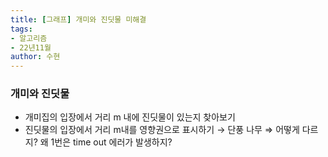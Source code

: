 ```yaml
---
title: [그래프] 개미와 진딧물 미해결
tags:
- 알고리즘
- 22년11월
author: 수현
---
```

### 개미와 진딧물

- 개미집의 입장에서 거리 m 내에 진딧물이 있는지 찾아보기
- 진딧물의 입장에서 거리 m내를 영향권으로 표시하기 → 단풍 나무 
    ⇒ 어떻게 다르지? 왜 1번은 time out 에러가 발생하지?